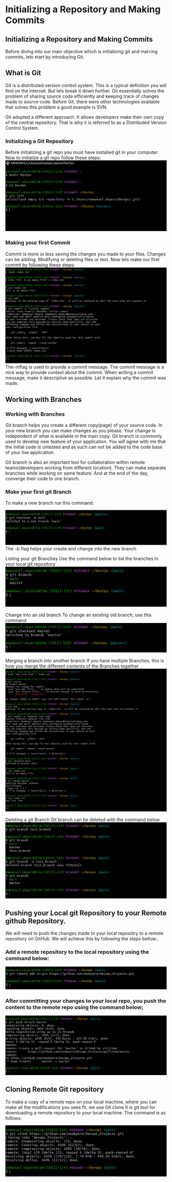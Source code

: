 # Initializing a Repository and Making Commits
## Initializing a Repository and Making Commits
Before diving into our main objective which is initializing git and mal<ing commits, lets start by introducing Git.

## What is Git
Git is a distributed version control system. This is a typical definition you will find on the internet. But lets break it down further. Git essentially solves the problem of sharing source code efficiently and keeping track of changes made to source code.
Before Git, there were other technologies available that solves this problem a good example is SVN.

Git adopted a different approach. It allows developers make their own copy of the central repository. That is why it is referred to as a Distributed Version Control System.

### Initializing a Git Repository
Before initializing a git repo you must have installed git in your computer.
Now to initialize a git repo follow these steps:
![Initializing](images/init.PNG)


### Making your first Commit
Commit is more or less saving the changes you made to your files.
Changes can be adding. Modifying or deleting files or text.
Now lets make our first commit by following these steps:
![first commit](images/commit.PNG)
The-mflag is used to provide a commit message. The commit message is a nice way to provide context about the commit. When writing a commit message, make it descriptive as possible. Let it explain why the commit was made.


## Working with Branches
### Working with Branches
Git branch helps you create a different copy(page) of your source code. In your new branch you can make changes as you please. Your change is independent of what is available in the main copy.
Git branch is commonly used to develop new feature of your application. You will agree with me that the initial code is untested and as such can not be added to the code base of your live application.

Git branch is also an important tool for collaboration within remote teams(developers working from different location). They can make separate branches while working on same feature. And at the end of the day, converge their code to one branch.

### Make your first git Branch
To make a new branch run this command: 

![branch](images/branch.PNG)
The -b flag helps your create and change into the new branch

Listing your git Branches 
Use the command below to list the branches in your local git repository
![list_branches](images/list_branches.PNG)

Change into an old branch
To change an existing old branch, use this command 
![change_branch](images/change_branch.PNG)

Merging a branch into another branch 
If you have multiple Branches, this is how you merge the different contents of the Branches together 
![merge](images/merge.PNG)

Deleting a git Branch 
Git branch can be deleted with the command below 
![delete_branch](images/delete_branch.PNG)

## Pushing your Local git Repository to your Remote github Repository.
We will need to push the changes made to your local repositiry to a remote repository on GitHub.
We will achieve this by following the steps bellow.:
### Add a remote repository to the local repository using the command below:

![add_repo](images/add_repo.PNG)

### After committing your changes to your local repo, you push the content to the remote repo using the command below;

![push](images/push.PNG)

## Cloning Remote Git repository
To make a copy of a remote repo on your local machine, where you can make all the modifications you sees fit, we use Git clone
It is git tool for downloading a remote repository to your local machine. 
The command is as follows:

![clone](images/clone.PNG)
